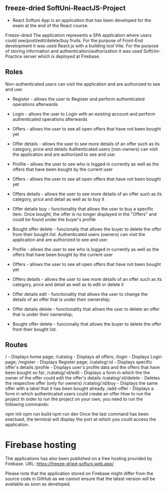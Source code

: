 ## freeze-dried SoftUni-ReactJS-Project

* React Softuni App is an application that has been developed for the exam at the end of the React course.

Freeze-dried
The application represents a SPA application where users could see/post/edit/delete/buy fruits. For the purpose of Front-End development it was used React.js with a building tool Vite. For the purpose of storing information and authentication/authorization it was used SoftUni-Practice server which is deployed at Firebase.

## Roles

Non-authenticated users can visit the application and are authorized to see and use:

* Register - allows the user to Register and perform authenticated operations afterwards
* Login - allows the user to Login with an existing account and perform authenticated operations afterwards
* Offers - allows the user to see all open offers that have not been bought yet
* Offer details - allows the user to see more details of an offer such as its category, price and details
Authenticated users (non-owners) can visit the application and are authorized to see and use:

* Profile - allows the user to see who is logged in currently as well as the offers that have been bought by the current user
* Offers - allows the user to see all open offers that have not been bought yet
* Offers details - allows the user to see more details of an offer such as its category, price and detail as well as to buy it
* Offer details buy - functionality that allows the user to buy a specific item. Once bought, the offer is no longer displayed in the "Offers" and could be found under the buyer's profile
* Bought offer delete - funcionaliy that allows the buyer to delete the offer from their bought list.
Authenticated users (owners) can visit the application and are authorized to see and use:

* Profile - allows the user to see who is logged in currently as well as the offers that have been bought by the current user
* Offers - allows the user to see all open offers that have not been bought yet
* Offers details - allows the user to see more details of an offer such as its category, price and detail as well as to edit or delete it
* Offer details edit - functionality that allows the user to change the details of an offer that is under their ownership;
* Offer details delete - functionality that allows the user to delete an offer that is under their ownership;
* Bought offer delete - funcionaliy that allows the buyer to delete the offer from their bought list.

## Routes

/ - Displays home page;
/catalog - Displays all offers;
/login - Displays Login page;
/register - Displays Register page;
/catalog/:id - Displays specific offer's details
/profile - Displays user's profile data and the offers that have been bought so far;
/catalog/:id/edit - Displays a form in which the the owner of the offer could edit the offer's details
/catalog/:id/delete - Deletes the respective offer (only for owners)
/catalog/:id/buy - Displays the same offer with a label that it has been bought already.
/add-offer - Displays a form in which authenticated users could create an offer
How to run the project
In order to run the project on your own, you need to run the following commands:

npm init
npm run build
npm run dev
Once the last command has been exectued, the terminal will display the port at which you could access the application.

# Firebase hosting

The applications has also been published on a free hosting provided by Firebase. URL: https://freeze-dried-softuni.web.app/

Please note that the application stored on Firebase might differ from the source code in GitHub as we cannot ensure that the latest version will be available as soon as developed.